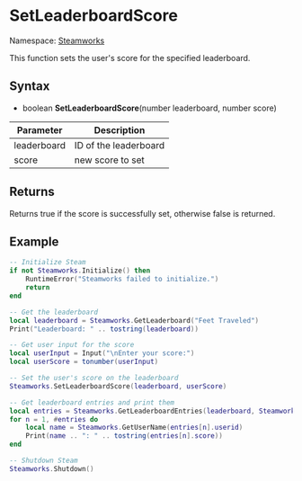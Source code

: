# SetLeaderboardScore

Namespace: [Steamworks](Steamworks.md)

This function sets the user's score for the specified leaderboard.

## Syntax

- boolean **SetLeaderboardScore**(number leaderboard, number score)

| Parameter | Description |
|---|---|
| leaderboard | ID of the leaderboard |
| score | new score to set |

## Returns

Returns true if the score is successfully set, otherwise false is returned.

## Example

```lua
-- Initialize Steam
if not Steamworks.Initialize() then
    RuntimeError("Steamworks failed to initialize.")
    return
end

-- Get the leaderboard
local leaderboard = Steamworks.GetLeaderboard("Feet Traveled")
Print("Leaderboard: " .. tostring(leaderboard))

-- Get user input for the score
local userInput = Input("\nEnter your score:")
local userScore = tonumber(userInput)

-- Set the user's score on the leaderboard
Steamworks.SetLeaderboardScore(leaderboard, userScore)

-- Get leaderboard entries and print them
local entries = Steamworks.GetLeaderboardEntries(leaderboard, Steamworks.LEADERBOARD_AROUNDUSER)
for n = 1, #entries do
    local name = Steamworks.GetUserName(entries[n].userid)
    Print(name .. ": " .. tostring(entries[n].score))
end

-- Shutdown Steam
Steamworks.Shutdown()
```
